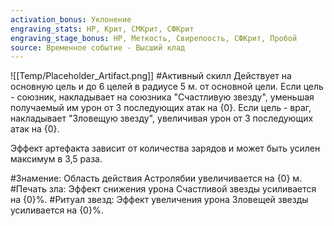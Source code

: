 ```yaml
---
activation_bonus: Уклонение
engraving_stats: HP, Крит, СМКрит, СФКрит
engraving_stage_bonus: HP, Меткость, Свирепоость, СФКрит, Пробой
source: Временное событие - Высший клад
---
```

![[Temp/Placeholder_Artifact.png]]
#Активный скилл
Действует на основную цель и до 6 целей в радиусе 5 м. от основной цели. Если цель - союзник, накладывает на союзника "Счастливую звезду", уменьшая получаемый им урон от 3 последующих атак на {0}. Если цель - враг, накладывает "Зловещую звезду", увеличивая урон от 3 последующих атак на {0}.

Эффект артефакта зависит от количества зарядов и может быть усилен максимум в 3,5 раза.

#Знамение: 
Область действия Астролябии увеличивается на {0} м.
#Печать зла: 
Эффект снижения урона Счастливой звезды усиливается на {0}%.
#Ритуал звезд: 
Эффект увеличения урона Зловещей звезды усиливается на {0}%.
